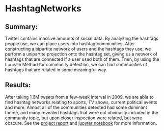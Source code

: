 # HashtagNetworks

## Summary:
Twitter contains massive amounts of social data. By analyzing the hashtags people use, we can place users into hashtag communities. After constructing a bipartite network of users and the hashtags they use, we perform a unipartite projection onto the hashtag set, giving us a network of hashtags that are connected if a user used both of them. Then, by using the Louvain Method for community detection, we can find communities of hashtags that are related in some meaningful way.

## Results:
After taking 1.6M tweets from a few-week interval in 2009, we are able to find hashtag networks relating to sports, TV shows, current political events and more. Almost all of the communities detected had some dominant theme, and many revealed hashtags that were not obviously included in the community topic, but upon closer inspection were related, but were obscure. See the [project report](HashtagNetworks.pdf) and [jupyter notebook](HashtagNetworks.ipynb) for more information.
